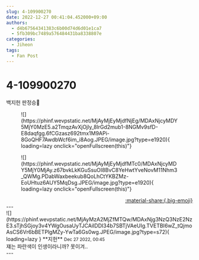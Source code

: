 ```yaml
---
slug: 4-109900270
date: 2022-12-27 00:41:04.452000+09:00
authors:
  - d4b67564341383c6b00d74d6d01e1ca7
  - 5fb309bc7489a576484431ba8338807e
categories:
  - Jiheon
tags:
  - Fan Post
---
```


# 4-109900270

<div class="post-container" markdown="1">
<div class="content-container md-sidebar__scrollwrap" markdown="1">

백지헌 판정승💙
<figure markdown="1">
![](https://phinf.wevpstatic.net/MjAyMjEyMjdfNjEg/MDAxNjcyMDY5MjY0MzE5.a2TmqzAvXjOjly_8lrGd2mub1-8NGMv9sfD-E8daqfgg.6fCGzasz692tmx1M9APi-8GoQHF7AwdbWcf6im_i8Aog.JPEG/image.jpg?type=e1920){ loading=lazy onclick="openFullscreen(this)"}
</figure>

<figure markdown="1">
![](https://phinf.wevpstatic.net/MjAyMjEyMjdfMTc0/MDAxNjcyMDY5MjY0MjAy.z67bvkLkKGuSsuOI8BvC8YeHwtYveNovM11Nhm3_QWMg.PDabWaxbeekub8QoLhCtYKBZMz-EoUHtuz6AUY5MqDsg.JPEG/image.jpg?type=e1920){ loading=lazy onclick="openFullscreen(this)"}
</figure>


</div>
</div>

<div style="text-align: right;" markdown="1">
<a href="https://weverse.io/fromis9/fanpost/4-109900270" style="text-align: right;">:material-share:{.big-emoji}</a>
</div>
---

<div class="comments-container md-sidebar__scrollwrap" markdown="1">
<div class="comment" markdown="1">
<div class='id-container' markdown="1">
![](https://phinf.wevpstatic.net/MjAyMzA2MjZfMTQw/MDAxNjg3NzQ3NzE2NzE3.sTjhSGjoy3v4YWgOusaUyTJCAiIDDI34b7SBTjVAeUIg.TVETBI6wZ_tQjmoAsCS6Vr6bBETPlgMZy-YwTa6Gs0wg.JPEG/image.jpg?type=s72){ loading=lazy }
**<span class="artist">지헌</span>** <small>Dec 27 2022, 00:45</small><br>
</div>
<div class='comment-body' markdown="1">
쟤는 파란색이 인생이라니까? 못이겨..
</div>
</div>
</div>
---
